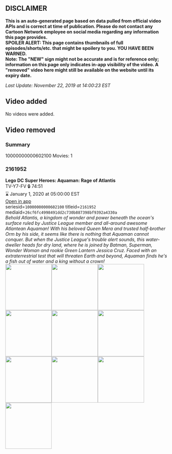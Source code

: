 ## DISCLAIMER
**This is an auto-generated page based on data pulled from official video APIs and is correct at time of publication. Please do not contact any Cartoon Network employee on social media regarding any information this page provides.**  
**SPOILER ALERT: This page contains thumbnails of full episodes/shorts/etc. that might be spoilery to you. YOU HAVE BEEN WARNED.**  
**Note: The "NEW" sign might not be accurate and is for reference only; information on this page only indicates in-app visibility of the video. A "removed" video here might still be available on the website until its expiry date.**  

_Last Update: November 22, 2019 at 14:00:23 EST_
## Video added
No videos were added.  
## Video removed
### Summary
10000000000602100 Movies: 1  
### 2161952
**Lego DC Super Heroes: Aquaman: Rage of Atlantis**  
TV-Y7-FV 🔒 74:51  
⌛ January 1, 2020 at 05:00:00 EST  
[Open in app](https://tinyurl.com/y5qnlpsl)  
seriesid=`10000000000602100` titleid=`2161952` mediaid=`26cf6fc4998491dd2c730b887398bf9392a4330a`  
_Behold Atlantis, a kingdom of wonder and power beneath the ocean's surface ruled by Justice League member and all-around awesome Atlantean Aquaman! With his beloved Queen Mera and trusted half-brother Orm by his side, it seems like there is nothing that Aquaman cannot conquer. But when the Justice League's trouble alert sounds, this water-dweller heads for dry land, where he is joined by Batman, Superman, Wonder Woman and rookie Green Lantern Jessica Cruz. Faced with an extraterrestrial test that will threaten Earth and beyond, Aquaman finds he's a fish out of water and a king without a crown!_  
<a href="https://s3.amazonaws.com/cartoonorchestrator/2161952_001_1280x720.jpg"><img src="https://s3.amazonaws.com/cartoonorchestrator/2161952_001_640x360.jpg" height="144px" /></a><a href="https://s3.amazonaws.com/cartoonorchestrator/2161952_002_1280x720.jpg"><img src="https://s3.amazonaws.com/cartoonorchestrator/2161952_002_640x360.jpg" height="144px" /></a><a href="https://s3.amazonaws.com/cartoonorchestrator/2161952_003_1280x720.jpg"><img src="https://s3.amazonaws.com/cartoonorchestrator/2161952_003_640x360.jpg" height="144px" /></a><a href="https://s3.amazonaws.com/cartoonorchestrator/2161952_004_1280x720.jpg"><img src="https://s3.amazonaws.com/cartoonorchestrator/2161952_004_640x360.jpg" height="144px" /></a><a href="https://s3.amazonaws.com/cartoonorchestrator/2161952_005_1280x720.jpg"><img src="https://s3.amazonaws.com/cartoonorchestrator/2161952_005_640x360.jpg" height="144px" /></a><a href="https://s3.amazonaws.com/cartoonorchestrator/2161952_006_1280x720.jpg"><img src="https://s3.amazonaws.com/cartoonorchestrator/2161952_006_640x360.jpg" height="144px" /></a><a href="https://s3.amazonaws.com/cartoonorchestrator/2161952_007_1280x720.jpg"><img src="https://s3.amazonaws.com/cartoonorchestrator/2161952_007_640x360.jpg" height="144px" /></a><a href="https://s3.amazonaws.com/cartoonorchestrator/2161952_008_1280x720.jpg"><img src="https://s3.amazonaws.com/cartoonorchestrator/2161952_008_640x360.jpg" height="144px" /></a><a href="https://s3.amazonaws.com/cartoonorchestrator/2161952_009_1280x720.jpg"><img src="https://s3.amazonaws.com/cartoonorchestrator/2161952_009_640x360.jpg" height="144px" /></a><a href="https://s3.amazonaws.com/cartoonorchestrator/2161952_010_1280x720.jpg"><img src="https://s3.amazonaws.com/cartoonorchestrator/2161952_010_640x360.jpg" height="144px" /></a>
